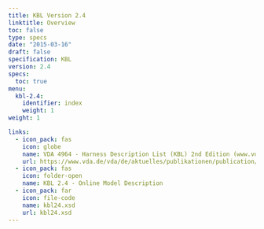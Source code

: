 ```yaml
---
title: KBL Version 2.4
linktitle: Overview
toc: false
type: specs
date: "2015-03-16"
draft: false
specification: KBL
version: 2.4
specs:
  toc: true
menu:
  kbl-2.4:
    identifier: index    
    weight: 1
weight: 1

links:
  - icon_pack: fas
    icon: globe
    name: VDA 4964 - Harness Description List (KBL) 2nd Edition (www.vda.de)
    url: https://www.vda.de/vda/de/aktuelles/publikationen/publication/harness-description-list--kbl--4964-v2
  - icon_pack: fas
    icon: folder-open
    name: KBL 2.4 - Online Model Description
  - icon_pack: far
    icon: file-code
    name: kbl24.xsd
    url: kbl24.xsd
---
```

